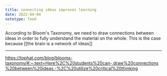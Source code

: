 ```yaml
---
title: connecting ideas improves learning
date: 2022-04-04
notetype: feed
---
```


According to Bloom's Taxonomy, we need to draw connections between ideas in order to fully understand the material on the whole. This is the case because [[the brain is a network of ideas]]

---
https://tophat.com/blog/blooms-taxonomy/#:~:text=Here%2C%20students%20can-,draw%20connections%20between%20ideas,-%2C%20utilize%20critical%20thinking